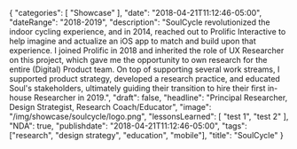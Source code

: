 {
   "categories": [
      "Showcase"
   ],
   "date": "2018-04-21T11:12:46-05:00",
   "dateRange": "2018-2019",
   "description": "SoulCycle revolutionized the indoor cycling experience, and in 2014, reached out to Prolific Interactive to help imagine and actualize an iOS app to match and build upon that experience. I joined Prolific in 2018 and inherited the role of UX Researcher on this project, which gave me the opportunity to own research for the entire (Digital) Product team. On top of supporting several work streams, I supported product strategy, developed a research practice, and educated Soul's stakeholders, ultimately guiding their transition to hire their first in-house Researcher in 2019.",
   "draft": false,
   "headline": "Principal Researcher, Design Strategist, Research Coach/Educator",
   "image": "/img/showcase/soulcycle/logo.png",
   "lessonsLearned": [
     "test 1",
     "test 2"
   ],
   "NDA": true,
   "publishdate": "2018-04-21T11:12:46-05:00",
   "tags": ["research", "design strategy", "education", "mobile"],
   "title": "SoulCycle"
}

